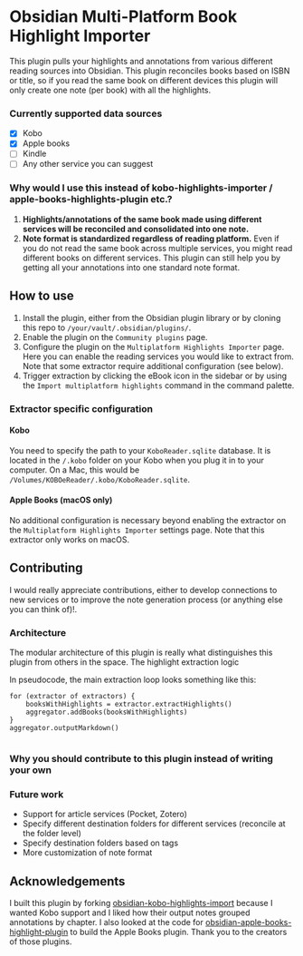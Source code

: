 # Obsidian Multi-Platform Book Highlight Importer

This plugin pulls your highlights and annotations from various different reading sources into Obsidian. This plugin reconciles books based on ISBN or title, so if you read the same book on different devices this plugin will only create one note (per book) with all the highlights. 

### Currently supported data sources
- [x] Kobo
- [x] Apple books
- [ ] Kindle
- [ ] Any other service you can suggest

### Why would I use this instead of kobo-highlights-importer / apple-books-highlights-plugin etc.?
1. **Highlights/annotations of the same book made using different services will be reconciled and consolidated into one note.**
2. **Note format is standardized regardless of reading platform.** Even if you do not read the same book across multiple services, you might read different books on different services. This plugin can still help you by getting all your annotations into one standard note format. 

## How to use
1. Install the plugin, either from the Obsidian plugin library or by cloning this repo to `/your/vault/.obsidian/plugins/`.
2. Enable the plugin on the `Community plugins` page. 
3. Configure the plugin on the `Multiplatform Highlights Importer` page. Here you can enable the reading services you would like to extract from. Note that some extractor require additional configuration (see below).
4. Trigger extraction by clicking the eBook icon in the sidebar or by using the `Import multiplatform highlights` command in the command palette.

### Extractor specific configuration
#### Kobo
You need to specify the path to your `KoboReader.sqlite` database. It is located in the `/.kobo` folder on your Kobo when you plug it in to your computer. On a Mac, this would be `/Volumes/KOBOeReader/.kobo/KoboReader.sqlite`.

#### Apple Books (macOS only)
No additional configuration is necessary beyond enabling the extractor on the `Multiplatform Highlights Importer` settings page. Note that this extractor only works on macOS.

## Contributing
I would really appreciate contributions, either to develop connections to new services or to improve the note generation process (or anything else you can think of)!.

### Architecture
The modular architecture of this plugin is really what distinguishes this plugin from others in the space. 
The highlight extraction logic 

In pseudocode, the main extraction loop looks something like this: 
```
for (extractor of extractors) {
	booksWithHighlights = extractor.extractHighlights()
	aggregator.addBooks(booksWithHighlights)
}
aggregator.outputMarkdown()


```

### Why you should contribute to this plugin instead of writing your own

### Future work
- Support for article services (Pocket, Zotero)
- Specify different destination folders for different services (reconcile at the folder level)
- Specify destination folders based on tags
- More customization of note format

## Acknowledgements
I built this plugin by forking [obsidian-kobo-highlights-import](https://github.com/OGKevin/obsidian-kobo-highlights-import) because I wanted Kobo support and I liked how their output notes grouped annotations by chapter. 
I also looked at the code for [obsidian-apple-books-highlight-plugin](https://github.com/bandantonio/obsidian-apple-books-highlights-plugin) to build the Apple Books plugin. Thank you to the creators of those plugins. 
